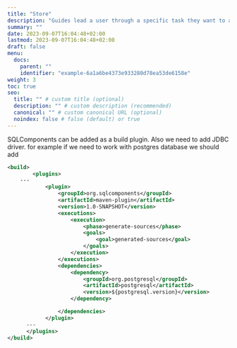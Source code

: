 ```yaml
---
title: "Store"
description: "Guides lead a user through a specific task they want to accomplish, often with a sequence of steps."
summary: ""
date: 2023-09-07T16:04:48+02:00
lastmod: 2023-09-07T16:04:48+02:00
draft: false
menu:
  docs:
    parent: ""
    identifier: "example-6a1a6be4373e933280d78ea53de6158e"
weight: 3
toc: true
seo:
  title: "" # custom title (optional)
  description: "" # custom description (recommended)
  canonical: "" # custom canonical URL (optional)
  noindex: false # false (default) or true
---
```


SQLComponents can be added as a build plugin. Also we need to add JDBC driver. for example if we need to work with postgres database we should add

```xml
<build>
		<plugins>
    ---
			<plugin>
				<groupId>org.sqlcomponents</groupId>
				<artifactId>maven-plugin</artifactId>
				<version>1.0-SNAPSHOT</version>
				<executions>
					<execution>
						<phase>generate-sources</phase>
						<goals>
							<goal>generated-sources</goal>
						</goals>
					</execution>
				</executions>
				<dependencies>
					<dependency>
						<groupId>org.postgresql</groupId>
						<artifactId>postgresql</artifactId>
						<version>${postgresql.version}</version>
					</dependency>

				</dependencies>
			</plugin>
      ---
      </plugins>
</build>
		
```